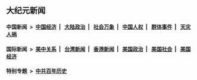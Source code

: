 ## 大纪元新闻

#### 中国新闻 &nbsp;>&nbsp; [中国经济](indexes/ncid283/README.md?02170045) &nbsp;| &nbsp; [大陆政治](indexes/ncid277/README.md?02170045) &nbsp;| &nbsp; [社会万象](indexes/ncid282/README.md?02170045) &nbsp;| &nbsp; [中国人权](indexes/ncid278/README.md?02170045) &nbsp;| &nbsp; [群体事件](indexes/ncid279/README.md?02170045) &nbsp;| &nbsp; [天灾人祸](indexes/ncid280/README.md?02170045)

#### 国际新闻 &nbsp;>&nbsp; [美中关系](indexes/nf1412576/README.md?02170045) &nbsp;| &nbsp; [台湾新闻](indexes/ncid1349361/README.md?02170045) &nbsp;| &nbsp; [香港新闻](indexes/ncid1349362/README.md?02170045) &nbsp;| &nbsp; [美国政治](indexes/ncid1078159/README.md?02170045) &nbsp;| &nbsp; [美国社会](indexes/ncid1078160/README.md?02170045) &nbsp;| &nbsp; [美国经济](indexes/ncid1078158/README.md?02170045)

#### 特别专题 &nbsp;>&nbsp; [中共百年历史](https://github.com/epoch-news/epoch-special/blob/master/README.md?02170045)  
